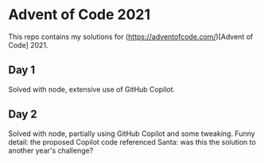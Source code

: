 # Advent of Code 2021

This repo contains my solutions for (https://adventofcode.com/)[Advent of Code] 2021.

## Day 1

Solved with node, extensive use of GitHub Copilot.

## Day 2

Solved with node, partially using GitHub Copilot and some tweaking. Funny detail: the proposed Copilot code referenced Santa: was this the solution to another year's challenge?

